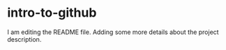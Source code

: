 # intro-to-github

I am editing the README file. Adding some more details about the project description.

